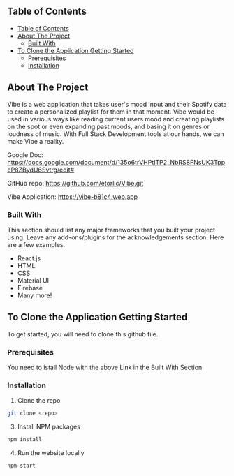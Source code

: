 ## Table of Contents

- [Table of Contents](#table-of-contents)
- [About The Project](#about-the-project)
  - [Built With](#built-with)
- [To Clone the Application Getting Started](#to-clone-the-application-getting-started)
  - [Prerequisites](#prerequisites)
  - [Installation](#installation)




<!-- ABOUT THE PROJECT -->
## About The Project

Vibe is a web application that takes user's mood input and their Spotify data to create a personalized playlist for them in that moment. Vibe would be used in various ways like reading current users mood and creating playlists on the spot or even expanding past moods, and basing it on genres or loudness of music. With Full Stack Development tools at our hands, we can make Vibe a reality.   

Google Doc: https://docs.google.com/document/d/135o6trVHPtITP2_NbRS8FNsUK3TppeP8ZBydU6Svtrg/edit#

GitHub repo: https://github.com/etorlic/Vibe.git

Vibe Application:  https://vibe-b81c4.web.app

### Built With
This section should list any major frameworks that you built your project using. Leave any add-ons/plugins for the acknowledgements section. Here are a few examples.
* React.js
* HTML
* CSS
* Material UI
* Firebase
* Many more!

<!-- GETTING STARTED -->
## To Clone the Application Getting Started

To get started, you will need to clone this github file.

### Prerequisites

You need to istall Node with the above Link in the Built With Section


### Installation

1. Clone the repo
```sh
git clone <repo>
```
3. Install NPM packages
```sh
npm install
```

4. Run the website locally
```sh
npm start
```






